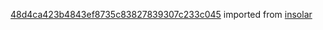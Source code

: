 [48d4ca423b4843ef8735c83827839307c233c045](https://github.com/insolar/insolar/commit/48d4ca423b4843ef8735c83827839307c233c045) imported from [insolar](https://github.com/insolar/insolar)
